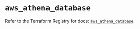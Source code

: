 # `aws_athena_database`

Refer to the Terraform Registry for docs: [`aws_athena_database`](https://registry.terraform.io/providers/hashicorp/aws/6.12.0/docs/resources/athena_database).
